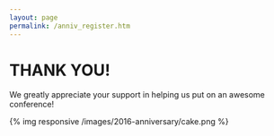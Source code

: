 ```yaml
---
layout: page
permalink: /anniv_register.htm
---
```


# THANK YOU!

We greatly appreciate your support in helping us put on an awesome conference!

{% img responsive /images/2016-anniversary/cake.png %}
